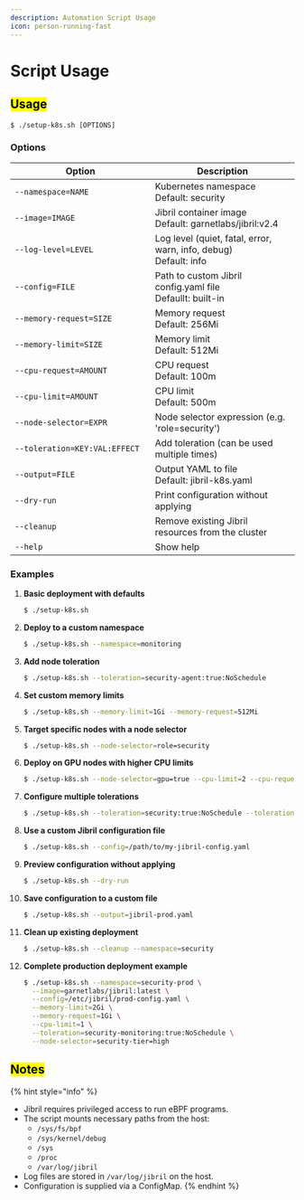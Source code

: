 ```yaml
---
description: Automation Script Usage
icon: person-running-fast
---
```


# Script Usage

## <mark style="color:$primary;">Usage</mark>

```shell-session
$ ./setup-k8s.sh [OPTIONS]
```

### Options

<table data-header-hidden><thead><tr><th width="345.171875">Option</th><th width="578.35546875">Description</th></tr></thead><tbody><tr><td><code>--namespace=NAME</code></td><td>Kubernetes namespace<br>Default: security</td></tr><tr><td><code>--image=IMAGE</code></td><td>Jibril container image<br>Default: garnetlabs/jibril:v2.4</td></tr><tr><td><code>--log-level=LEVEL</code></td><td>Log level (quiet, fatal, error, warn, info, debug)<br>Default: info</td></tr><tr><td><code>--config=FILE</code></td><td>Path to custom Jibril config.yaml file<br>Defaullt: built-in</td></tr><tr><td><code>--memory-request=SIZE</code></td><td>Memory request<br>Default: 256Mi</td></tr><tr><td><code>--memory-limit=SIZE</code></td><td>Memory limit<br>Default: 512Mi</td></tr><tr><td><code>--cpu-request=AMOUNT</code></td><td>CPU request<br>Default: 100m</td></tr><tr><td><code>--cpu-limit=AMOUNT</code></td><td>CPU limit<br>Default: 500m</td></tr><tr><td><code>--node-selector=EXPR</code></td><td>Node selector expression (e.g. 'role=security')</td></tr><tr><td><code>--toleration=KEY:VAL:EFFECT</code></td><td>Add toleration (can be used multiple times)</td></tr><tr><td><code>--output=FILE</code></td><td>Output YAML to file<br>Default: jibril-k8s.yaml</td></tr><tr><td><code>--dry-run</code></td><td>Print configuration without applying</td></tr><tr><td><code>--cleanup</code></td><td>Remove existing Jibril resources from the cluster</td></tr><tr><td><code>--help</code></td><td>Show help</td></tr></tbody></table>

### Examples

1.  **Basic deployment with defaults**

    ```sh
    $ ./setup-k8s.sh
    ```
2.  **Deploy to a custom namespace**

    ```sh
    $ ./setup-k8s.sh --namespace=monitoring
    ```
3.  **Add node toleration**

    ```sh
    $ ./setup-k8s.sh --toleration=security-agent:true:NoSchedule
    ```
4.  **Set custom memory limits**

    ```sh
    $ ./setup-k8s.sh --memory-limit=1Gi --memory-request=512Mi
    ```
5.  **Target specific nodes with a node selector**

    ```sh
    $ ./setup-k8s.sh --node-selector=role=security
    ```
6.  **Deploy on GPU nodes with higher CPU limits**

    ```sh
    $ ./setup-k8s.sh --node-selector=gpu=true --cpu-limit=2 --cpu-request=500m
    ```
7.  **Configure multiple tolerations**

    ```sh
    $ ./setup-k8s.sh --toleration=security:true:NoSchedule --toleration=critical:true:NoExecute
    ```
8.  **Use a custom Jibril configuration file**

    ```sh
    $ ./setup-k8s.sh --config=/path/to/my-jibril-config.yaml
    ```
9.  **Preview configuration without applying**

    ```sh
    $ ./setup-k8s.sh --dry-run
    ```
10. **Save configuration to a custom file**

    ```sh
    $ ./setup-k8s.sh --output=jibril-prod.yaml
    ```
11. **Clean up existing deployment**

    ```sh
    $ ./setup-k8s.sh --cleanup --namespace=security
    ```
12. **Complete production deployment example**

    ```sh
    $ ./setup-k8s.sh --namespace=security-prod \
      --image=garnetlabs/jibril:latest \
      --config=/etc/jibril/prod-config.yaml \
      --memory-limit=2Gi \
      --memory-request=1Gi \
      --cpu-limit=1 \
      --toleration=security-monitoring:true:NoSchedule \
      --node-selector=security-tier=high
    ```

## <mark style="color:$primary;">Notes</mark>

{% hint style="info" %}
* Jibril requires privileged access to run eBPF programs.
* The script mounts necessary paths from the host:
  * `/sys/fs/bpf`
  * `/sys/kernel/debug`
  * `/sys`
  * `/proc`
  * `/var/log/jibril`
* Log files are stored in `/var/log/jibril` on the host.
* Configuration is supplied via a ConfigMap.
{% endhint %}
